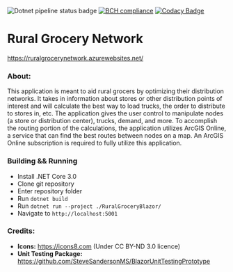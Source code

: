 ![Dotnet pipeline status badge](https://github.com/Colin1224/rgn/workflows/.NET%20Core/badge.svg) [![BCH compliance](https://bettercodehub.com/edge/badge/Colin1224/rgn?branch=master)](https://bettercodehub.com/) [![Codacy Badge](https://api.codacy.com/project/badge/Grade/26d7b54ca4d045d7b6770740bc7efce3)](https://www.codacy.com/manual/colin.cope/rgn?utm_source=github.com&amp;utm_medium=referral&amp;utm_content=Colin1224/rgn&amp;utm_campaign=Badge_Grade)
# Rural Grocery Network
https://ruralgrocerynetwork.azurewebsites.net/


### About:

This application is meant to aid rural grocers by optimizing their distribution networks. It takes in 
information about stores or other distribution points of interest and will calculate the best way to 
load trucks, the order to distribute to stores in, etc. The application gives the user control to 
manipulate nodes (a store or distribution center), trucks, demand, and more. To accomplish the routing 
portion of the calculations, the application utilizes ArcGIS Online, a service that can find the best 
routes between nodes on a map. An ArcGIS Online subscription is required to fully utilize this application.

### Building && Running

* Install .NET Core 3.0
* Clone git repository
* Enter repository folder
* Run `dotnet build`
* Run `dotnet run --project ./RuralGroceryBlazor/`
* Navigate to `http://localhost:5001`

### Credits:

 * __Icons:__ https://icons8.com (Under CC BY-ND 3.0 licence)
 * __Unit Testing Package:__ https://github.com/SteveSandersonMS/BlazorUnitTestingPrototype 
